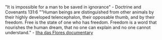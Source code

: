 "It is impossible for a man to be saved in ignorance" - Doctrine and Covenants 131:6
""Human beings are distinguished from other animals by their highly developed telencephalon, their opposable thumb, and by their freedom. Free is the state of one who has freedom. Freedom is a word that nourishes the human dream, that no one can explain and no one cannot understand." - [Ilha das Flores documentary](https://www.youtube.com/watch?v=jO8xT5q4ahE)

